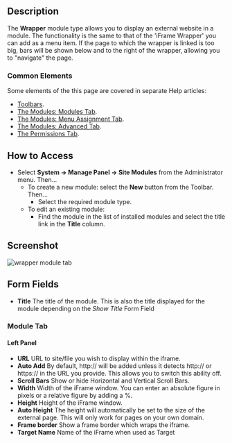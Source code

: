 <!-- Filename: Help4.x:Site_Modules:_Wrapper / Display title: Modules: Wrapper -->

## Description

The **Wrapper** module type allows you to display an external website in
a module. The functionality is the same to that of the 'iFrame Wrapper'
you can add as a menu item. If the page to which the wrapper is linked
is too big, bars will be shown below and to the right of the wrapper,
allowing you to "navigate" the page.

### Common Elements

Some elements of the this page are covered in separate Help articles:

* [Toolbars](jdocmanual?article=help/common-elements/toolbars).
* [The Modules: Modules Tab](jdocmanual?article=help/modules/modules-module-tab).
* [The Modules: Menu Assignment Tab](jdocmanual?article=help/modules/modules-menu-assignment-tab).
* [The Modules: Advanced Tab](jdocmanual?article=help/modules/modules-advanced-tab).
* [The Permissions Tab](jdocmanual?article=help/common-elements/edit-permissions).

## How to Access

- Select **System → Manage Panel → Site Modules** from the
  Administrator menu. Then...
  - To create a new module: select the **New** button from the Toolbar.
    Then...
    - Select the required module type.
  - To edit an existing module:
    - Find the module in the list of installed modules and select the
      title link in the **Title** column.

## Screenshot

![wrapper module tab](../../../en/images/modules-site/modules-wrapper-module-tab.png)

## Form Fields

- **Title** The title of the module. This is also the title displayed
  for the module depending on the *Show Title* Form Field

### Module Tab

#### Left Panel

- **URL** URL to site/file you wish to display within the iframe.
- **Auto Add** By default, http:// will be added unless it detects 
  http:// or https:// in the URL you provide. This allows you
  to switch this ability off.
- **Scroll Bars** Show or hide Horizontal and Vertical Scroll Bars.
- **Width** Width of the iFrame window. You can enter an absolute
  figure in pixels or a relative figure by adding a %.
- **Height** Height of the iFrame window.
- **Auto Height** The height will automatically be set to the size of the 
  external page. This will only work for pages on your own domain.
- **Frame border** Show a frame border which wraps the iframe.
- **Target Name** Name of the iFrame when used as Target
